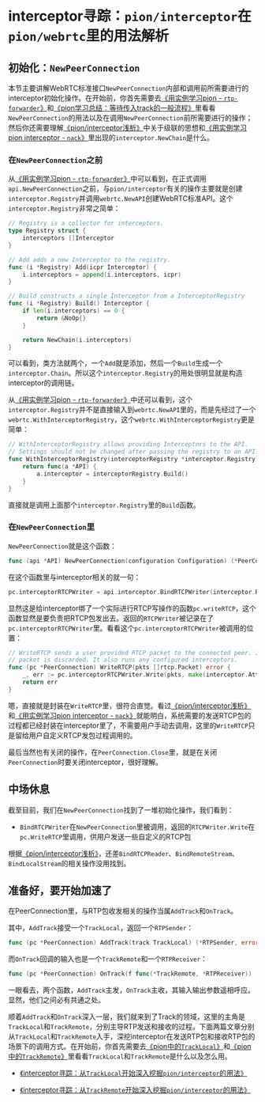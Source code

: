 # interceptor寻踪：`pion/interceptor`在`pion/webrtc`里的用法解析

## 初始化：`NewPeerConnection`

本节主要讲解WebRTC标准接口`NewPeerConnection`内部和调用前所需要进行的interceptor初始化操作。在开始前，你首先需要去[《用实例学习pion - `rtp-forwarder`》](./rtp-forwarder.md)和[《pion学习总结：等待传入track的一般流程》](./传入总结.md)里看看`NewPeerConnection`的用法以及在调用`NewPeerConnection`前所需要进行的操作；然后你还需要理解[《pion/interceptor浅析》](./pion-interceptor.md)中关于级联的思想和[《用实例学习pion interceptor - `nack`》](./pion-nack.md)里出现的`interceptor.NewChain`是什么。

### 在`NewPeerConnection`之前

从[《用实例学习pion - `rtp-forwarder`》](./rtp-forwarder.md)中可以看到，在正式调用`api.NewPeerConnection`之前，与`pion/interceptor`有关的操作主要就是创建`interceptor.Registry`并调用`webrtc.NewAPI`创建WebRTC标准API。这个`interceptor.Registry`非常之简单：
```go
// Registry is a collector for interceptors.
type Registry struct {
	interceptors []Interceptor
}

// Add adds a new Interceptor to the registry.
func (i *Registry) Add(icpr Interceptor) {
	i.interceptors = append(i.interceptors, icpr)
}

// Build constructs a single Interceptor from a InterceptorRegistry
func (i *Registry) Build() Interceptor {
	if len(i.interceptors) == 0 {
		return &NoOp{}
	}

	return NewChain(i.interceptors)
}
```
可以看到，类方法就两个，一个`Add`就是添加，然后一个`Build`生成一个`interceptor.Chain`。所以这个`interceptor.Registry`的用处很明显就是构造interceptor的调用链。

从[《用实例学习pion - `rtp-forwarder`》](./rtp-forwarder.md)中还可以看到，这个`interceptor.Registry`并不是直接输入到`webrtc.NewAPI`里的，而是先经过了一个`webrtc.WithInterceptorRegistry`，这个`webrtc.WithInterceptorRegistry`更是简单：
```go
// WithInterceptorRegistry allows providing Interceptors to the API.
// Settings should not be changed after passing the registry to an API.
func WithInterceptorRegistry(interceptorRegistry *interceptor.Registry) func(a *API) {
	return func(a *API) {
		a.interceptor = interceptorRegistry.Build()
	}
}
```
直接就是调用上面那个`interceptor.Registry`里的`Build`函数。

### 在`NewPeerConnection`里

`NewPeerConnection`就是这个函数：
```go
func (api *API) NewPeerConnection(configuration Configuration) (*PeerConnection, error)
```

在这个函数里与interceptor相关的就一句：
```go
pc.interceptorRTCPWriter = api.interceptor.BindRTCPWriter(interceptor.RTCPWriterFunc(pc.writeRTCP))
```
显然这是给interceptor绑了一个实际进行RTCP写操作的函数`pc.writeRTCP`，这个函数显然是要负责把RTCP包发出去。返回的`RTCPWriter`被记录在了`pc.interceptorRTCPWriter`里。看看这个`pc.interceptorRTCPWriter`被调用的位置：
```go
// WriteRTCP sends a user provided RTCP packet to the connected peer. If no peer is connected the
// packet is discarded. It also runs any configured interceptors.
func (pc *PeerConnection) WriteRTCP(pkts []rtcp.Packet) error {
	_, err := pc.interceptorRTCPWriter.Write(pkts, make(interceptor.Attributes))
	return err
}
```
嗯，直接就是封装在`WriteRTCP`里，很符合直觉。看过[《pion/interceptor浅析》](./pion-interceptor.md)和[《用实例学习pion interceptor - `nack`》](./pion-nack.md)就能明白，系统需要的发送RTCP包的过程都已经封装在interceptor里了，不需要用户手动去调用，这里的`WriteRTCP`只是留给用户自定义RTCP发包过程调用的。

最后当然也有关闭的操作，在`PeerConnection.Close`里，就是在关闭`PeerConnection`时要关闭interceptor，很好理解。

## 中场休息

截至目前，我们在`NewPeerConnection`找到了一堆初始化操作，我们看到：
* `BindRTCPWriter`在`NewPeerConnection`里被调用，返回的`RTCPWriter.Write`在`pc.WriteRTCP`里调用，供用户发送一些自定义的RTCP包

根据[《pion/interceptor浅析》](./pion-interceptor.md)，还差`BindRTCPReader`、`BindRemoteStream`、`BindLocalStream`的相关操作没用找到。

## 准备好，要开始加速了

在PeerConnection里，与RTP包收发相关的操作当属`AddTrack`和`OnTrack`。

其中，`AddTrack`接受一个`TrackLocal`，返回一个`RTPSender`：
```go
func (pc *PeerConnection) AddTrack(track TrackLocal) (*RTPSender, error)
```
而`OnTrack`回调的输入也是一个`TrackRemote`和一个`RTPReceiver`：
```go
func (pc *PeerConnection) OnTrack(f func(*TrackRemote, *RTPReceiver))
```
一眼看去，两个函数，`AddTrack`主发，`OnTrack`主收，其输入输出参数遥相呼应。显然，他们之间必有共通之处。

顺着`AddTrack`和`OnTrack`深入一层，我们就来到了Track的领域，这里的主角是`TrackLocal`和`TrackRemote`，分别主导RTP发送和接收的过程。下面两篇文章分别从`TrackLocal`和`TrackRemote`入手，深挖interceptor在发送RTP包和接收RTP包的场景下的调用方式。在开始前，你首先需要去[《pion中的`TrackLocal`》](./TrackLocal.md)和[《pion中的`TrackRemote`》](./TrackRemote.md)里看看`TrackLocal`和`TrackRemote`是什么以及怎么用。

* [《interceptor寻踪：从`TrackLocal`开始深入挖掘`pion/interceptor`的用法》](./interceptor在tracklocal里.md)

* [《interceptor寻踪：从`TrackRemote`开始深入挖掘`pion/interceptor`的用法》](./interceptor在trackremote里.md)